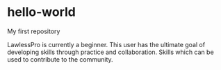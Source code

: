 # hello-world
My first repository

LawlessPro is currently a beginner. This user has the ultimate goal of
developing skills through practice and collaboration. Skills which can be used to 
contribute to the community.
